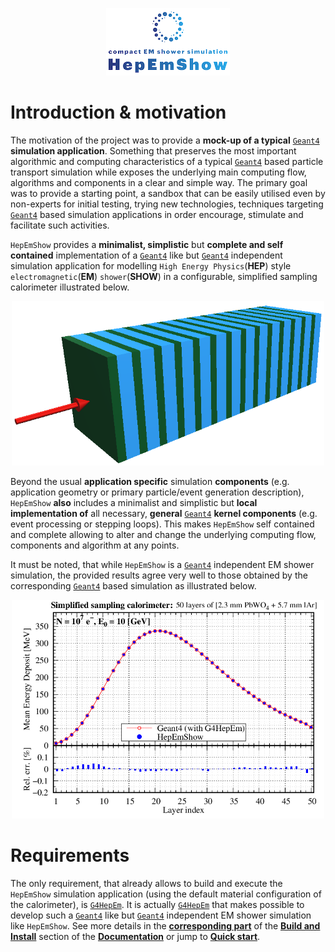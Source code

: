 <p align="center">  
  <a href="https://hepemshow.readthedocs.io/en/latest/">
    <img src="./docs/source/logo_HepEmShow.png"></a>
</p>


# Introduction & motivation  

The motivation of the project was to provide a **mock-up of a typical** [`Geant4`](https://geant4.web.cern.ch) **simulation application**. Something that preserves the most important algorithmic and computing characteristics of a typical [`Geant4`](https://geant4.web.cern.ch) based particle transport simulation while exposes the underlying main computing flow, algorithms and components in a clear and simple way. The primary goal was to provide a starting point, a sandbox that can be easily utilised even by non-experts for initial testing, trying new technologies, techniques targeting [`Geant4`](https://geant4.web.cern.ch) based simulation applications in order encourage, stimulate and facilitate such activities.     

`HepEmShow` provides a **minimalist, simplistic** but **complete and self contained** implementation of a [`Geant4`](https://geant4.web.cern.ch) like but [`Geant4`](https://geant4.web.cern.ch) independent simulation application for modelling `High Energy Physics`(**HEP**) style  `electromagnetic`(**EM**) `shower`(**SHOW**) in a configurable, simplified sampling calorimeter illustrated below.

<p align="center">
  <img src="./docs/source/IntroAndInstall/figs/calo_layer2.png" alt="drawing" width="500"/>
</p>

Beyond the usual **application specific** simulation **components** (e.g. application geometry or primary particle/event generation description), ``HepEmShow`` **also** includes a minimalist and simplistic but **local implementation of** all necessary, **general** [`Geant4`](https://geant4.web.cern.ch) **kernel components** (e.g. event processing or stepping loops). This makes `HepEmShow` self contained and complete allowing to alter and change the underlying computing flow, components and algorithm at any points.

It must be noted, that while `HepEmShow` is a [`Geant4`](https://geant4.web.cern.ch) independent EM shower simulation, the provided results agree very well to those obtained by the corresponding [`Geant4`](https://geant4.web.cern.ch) based simulation as illustrated below.

<p align="center">
  <img src="./docs/source/IntroAndInstall/figs/fig-Edep-G4-vs-HepEmShow-10Mill.png" alt="drawing" width="500"/>
</p>

# Requirements

The only requirement, that already allows to build and execute the `HepEmShow` simulation application (using the default material configuration of the calorimeter), is [`G4HepEm`](https://github.com/mnovak42/g4hepem). It is actually [`G4HepEm`](https://github.com/mnovak42/g4hepem) that makes possible to develop such a [`Geant4`](https://geant4.web.cern.ch) like but [`Geant4`](https://geant4.web.cern.ch) independent EM shower simulation like `HepEmShow`. See more details in the [**corresponding part**](https://hepemshow.readthedocs.io/en/latest/IntroAndInstall/install.html#details) of the [**Build and Install**](https://hepemshow.readthedocs.io/en/latest/IntroAndInstall/install.html]) section of the [**Documentation**](https://hepemshow.readthedocs.io/en/latest/) or jump to [**Quick start**](https://hepemshow.readthedocs.io/en/latest/IntroAndInstall/install.html#quick-start).
